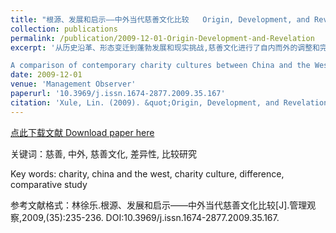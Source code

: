 ```yaml
---
title: "根源、发展和启示——中外当代慈善文化比较   Origin, Development, and Revelation – The Comparison of Charity Cultures between China and the West(only available in Chinese)"
collection: publications
permalink: /publication/2009-12-01-Origin-Development-and-Revelation
excerpt: '从历史沿革、形态变迁到蓬勃发展和现实挑战,慈善文化进行了自内而外的调整和完善,在体系构成与建设中同样经历了时代的考校和验证.中国和外国(主要特指西方)的慈善文化在民族传统和基础起源上有很大的差别,慈善事业、机构亦是不同.本文将着重从根源、发晨和启示等方面对当代中外慈善文化进行比较研究,尤其是慈善思想与慈善意识在慈善文化中的重要性等都将做具体阐述.

A comparison of contemporary charity cultures between China and the West, from the perspectives of origin, development, and inspiration. Further discussion focuses on the importance of the idea and awareness of the charity.'
date: 2009-12-01
venue: 'Management Observer'
paperurl: '10.3969/j.issn.1674-2877.2009.35.167'
citation: 'Xule, Lin. (2009). &quot;Origin, Development, and Revelation – The Comparison of Charity Cultures between China and the West.&quot; <i>Management Observer</i>.(35):235-236.'
---
```

[点此下载文献 Download paper here](https://linxule.github.io/files/pub/2009-12-01-Origin-Development-and-Revelation.pdf)

关键词：慈善, 中外, 慈善文化, 差异性, 比较研究

Key words: charity, china and the west, charity culture, difference, comparative study

参考文献格式：林徐乐.根源、发展和启示——中外当代慈善文化比较[J].管理观察,2009,(35):235-236. DOI:10.3969/j.issn.1674-2877.2009.35.167.
